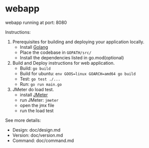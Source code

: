# webapp
webapp running at port: 8080

Instructions:
1. Prerequisites for building and deploying your application locally.
    - Install [Golang](https://golang.org/dl/)
    - Place the codebase in `GOPATH/src/`
    - Install the dependencies listed in go.mod(optional)
2. Build and Deploy instructions for web application.
    - Build: `go build`
    - Build for ubuntu: `env GOOS=linux GOARCH=amd64 go build`
    - Test: `go test ./...`
    - Run: `go run main.go`
3. JMeter do load test.
   - install [JMeter](https://jmeter.apache.org/)
   - run JMeter: `jmeter`
   - open the jmx file
   - run the load test

See more details:
- Design:  doc/design.md
- Version: doc/version.md
- Command: doc/command.md